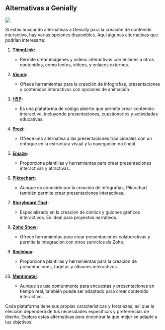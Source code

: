 ## Alternativas a Genially

![](https://raw.githubusercontent.com/javacasm/Iniciacion-Herramientas-Digitales-Aula/main/images/icono-genially_alternativas.png)

Si estás buscando alternativas a Genially para la creación de contenido interactivo, hay varias opciones disponibles. Aquí algunas alternativas que podrían interesarte:

1. **[ThingLink](https://www.thinglink.com/es/):**
   - Permite crear imágenes y vídeos interactivos con enlaces a otros contenidos, como textos, vídeos, y enlaces externos.

2. **[Visme](https://www.visme.co/es/):**
   - Ofrece herramientas para la creación de infografías, presentaciones y contenidos interactivos con opciones de animación.

3. **[H5P](https://h5p.org/):**
   - Es una plataforma de código abierto que permite crear contenido interactivo, incluyendo presentaciones, cuestionarios y actividades educativas.

4. **[Prezi](https://prezi.com/es/):**
   - Ofrece una alternativa a las presentaciones tradicionales con un enfoque en la estructura visual y la navegación no lineal.

5. **[Emaze](https://www.emaze.com/es/):**
   - Proporciona plantillas y herramientas para crear presentaciones interactivas y atractivas.

6. **[Piktochart](https://piktochart.com/es/):**
   - Aunque es conocido por la creación de infografías, Piktochart también permite crear presentaciones interactivas.

7. **[Storyboard That](https://www.storyboardthat.com/es):**
   - Especializado en la creación de cómics y guiones gráficos interactivos. Es ideal para proyectos narrativos.

8. **[Zoho Show](https://www.zoho.com/es-xl/show/):**
   - Ofrece herramientas para crear presentaciones colaborativas y permite la integración con otros servicios de Zoho.

9. **[Smilebox](https://www.smilebox.com/):**
   - Proporciona plantillas y herramientas para la creación de presentaciones, tarjetas y álbumes interactivos.

10. **[Mentimeter](https://www.mentimeter.com/):**
    - Aunque se usa comúnmente para encuestas y presentaciones en tiempo real, también puede ser adaptado para crear contenido interactivo.

Cada plataforma tiene sus propias características y fortalezas, así que la elección dependerá de tus necesidades específicas y preferencias de diseño. Explora estas alternativas para encontrar la que mejor se adapte a tus objetivos.


